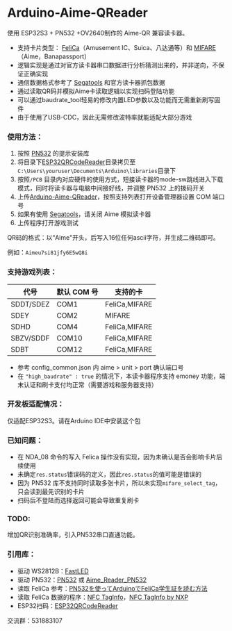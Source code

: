 # Arduino-Aime-QReader

使用 ESP32S3 + PN532 +OV2640制作的 Aime-QR 兼容读卡器。

- 支持卡片类型： [FeliCa](https://zh.wikipedia.org/wiki/FeliCa)（Amusement IC、Suica、八达通等）和 [MIFARE](https://zh.wikipedia.org/wiki/MIFARE)（Aime，Banapassport）
- 逻辑实现是通过对官方读卡器串口数据进行分析猜测出来的，并非逆向，不保证正确实现
- 通信数据格式参考了 [Segatools](https://github.com/djhackersdev/segatools) 和官方读卡器抓包数据
- 通过读取QR码并模拟Aime卡读取逻辑以实现扫码登陆功能
- 可以通过baudrate_tool轻易的修改内置LED参数以及功能而无需重新刷写固件
- 由于使用了USB-CDC，因此无需修改波特率就能适配大部分游戏

### 使用方法：

1. 按照 [PN532](https://github.com/elechouse/PN532) 的提示安装库
2. 将目录下[ESP32QRCodeReader](/ESP32QRCodeReader)目录拷贝至`C:\Users\youruser\Documents\Arduino\libraries`目录下
3. 按照`/PCB` 目录内对应硬件的使用方式，短接读卡器的mode-sw跳线进入下载模式，同时将读卡器与电脑中间接好线，并调整 PN532 上的拨码开关
4. 上传[Arduino-Aime-QReader](Arduino-Aime-QReader.ino)，按照支持列表打开设备管理器设置 COM 端口号
5. 如果有使用 [Segatools](https://github.com/djhackersdev/segatools)，请关闭 Aime 模拟读卡器
6. 上传程序打开游戏测试

QR码的格式：以“Aime"开头，后写入16位任何ascii字符，并生成二维码即可。

例如：`Aimeu7si81jfy6E5wQ8i`

### 支持游戏列表：

| 代号        | 默认 COM 号 | 支持的卡          |
| --------- | -------- | ------------- |
| SDDT/SDEZ | COM1     | FeliCa,MIFARE |
| SDEY      | COM2     | MIFARE        |
| SDHD      | COM4     | FeliCa,MIFARE |
| SBZV/SDDF | COM10    | FeliCa,MIFARE |
| SDBT      | COM12    | FeliCa,MIFARE |

- 参考 config_common.json 内 aime > unit > port 确认端口号
- 在 `"high_baudrate" : true` 的情况下，本读卡器程序支持 emoney 功能，端末认证和刷卡支付均正常（需要游戏和服务器支持）

### 开发板适配情况：

仅适配ESP32S3。请在Arduino IDE中安装这个包

### 已知问题：

- 在 NDA_08 命令的写入 Felica 操作没有实现，因为未确认是否会影响卡片后续使用
- 未确定`res.status`错误码的定义，因此`res.status`的值可能是错误的
- 因为 PN532 库不支持同时读取多张卡片，所以未实现`mifare_select_tag`，只会读到最先识别的卡片
- 扫码后不登陆而选择返回可能会导致重复刷卡
  
  

### TODO:

增加QR识别准确率，引入PN532串口直通功能。

### 引用库：

- 驱动 WS2812B：[FastLED](https://github.com/FastLED/FastLED)
- 驱动 PN532：[PN532](https://github.com/elechouse/PN532) 或 [Aime_Reader_PN532](https://github.com/Sucareto/Aime_Reader_PN532)
- 读取 FeliCa 参考：[PN532を使ってArduinoでFeliCa学生証を読む方法](https://qiita.com/gpioblink/items/91597a5275862f7ffb3c)
- 读取 FeliCa 数据的程序：[NFC TagInfo](https://play.google.com/store/apps/details?id=at.mroland.android.apps.nfctaginfo)，[NFC TagInfo by NXP](https://play.google.com/store/apps/details?id=com.nxp.taginfolite)
- ESP32扫码：[ESP32QRCodeReader](https://github.com/alvarowolfx/ESP32QRCodeReader)

交流群：531883107
